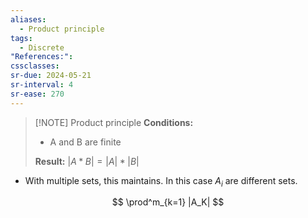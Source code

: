 ```yaml
---
aliases:
  - Product principle
tags:
  - Discrete
"References:": 
cssclasses: 
sr-due: 2024-05-21
sr-interval: 4
sr-ease: 270
---
```


> [!NOTE] Product principle
> **Conditions:**
> + A and B are finite
> 
> **Result:**
> $|A * B| = |A| * |B|$
+ With multiple sets, this maintains. In this case $A_i$ are different sets.
 
$$
\prod^m_{k=1} |A_K|
$$
